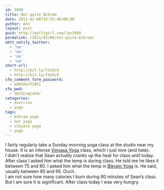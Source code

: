 ```yaml
---
id: 3990
title: Not quite Bikram
date: 2011-02-06T19:35:40+00:00
author: Ann
layout: post
guid: http://gofitgirl.com/?p=3990
permalink: /2011/02/06/not-quite-bikram/
aktt_notify_twitter:
  - 'no'
  - 'no'
  - 'no'
  - 'no'
short-url:
  - http://bit.ly/f3shL9
  - http://bit.ly/f3shL9
sfw_comment_form_password:
  - wdml6krh19FC
sfw_pwd:
  - Sbt5Cxqtak8r
categories:
  - exercise
  - yoga
tags:
  - bikram yoga
  - hot yoga
  - vinyasa yoga
  - yoga
---
```

I fairly regularly take a Sunday morning yoga class at the studio near my house. It is an intense [Vinyasa Yoga](http://en.wikipedia.org/wiki/Vinyasa_yoga) class, which I just love (and hate).  
I didn&#8217;t realize that Sean actually cranks up the heat for class until today. After class I asked him what the temp is during class. He told me he likes it between 75 and 80. I asked him what the temp in [Bikram Yoga](http://en.wikipedia.org/wiki/Bikram_Yoga) is. He said, usually between 85 and 95. Ouch.  
I am not sure how many calories I burn during 90 minutes of Sean&#8217;s class. But I am sure it is significant. After class today I was very hungry.
